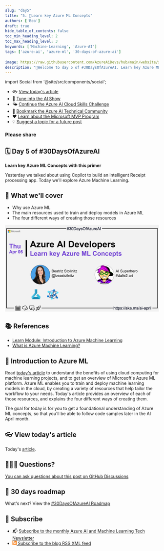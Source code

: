 ```yaml
---
slug: "day5"
title: "5. 🏁Learn key Azure ML Concepts"
authors: ['Bea']
draft: true
hide_table_of_contents: false
toc_min_heading_level: 2
toc_max_heading_level: 3
keywords: ['Machine-Learning', 'Azure-AI']
tags: ['azure-ai', 'azure-ml', '30-days-of-azure-ai']

image: https://raw.githubusercontent.com/AzureAiDevs/hub/main/website/static/img/2023-aia/banner-day5.png
description: "🏁Welcome to day 5 of #30DaysOfAzureAI. Learn key Azure ML Concepts with this primer https://azureaidevs.github.io/hub/2023-aia/day5"
---
```


import Social from '@site/src/components/social';

<head>

  <link rel="canonical" href="https://bea.stollnitz.com/blog/aml-introduction/"  />
  </head>

- 👓 [View today's article](https://bea.stollnitz.com/blog/aml-introduction/)
- 🍿 [Tune into the AI Show](https://aka.ms/ai-april-ai-show)
- 🌤️ [Continue the Azure AI Cloud Skills Challenge](https://aka.ms/30-days-of-azure-ai-challenge)
- 🏫 [Bookmark the Azure AI Technical Community](https://aka.ms/ai-april-tech-community)
- ❤️ [Learn about the Microsoft MVP Program](https://aka.ms/ai-april-mvp-program)
- 💡 [Suggest a topic for a future post](https://github.com/AzureAiDevs/hub/discussions/categories/call-for-content)

### Please share

<Social
    page_url="https://azureaidevs.github.io/hub/2023-aia/day5"
    image_url="https://raw.githubusercontent.com/AzureAiDevs/hub/main/website/static/img/2023-aia/banner-day5.png"
    title="Learn key Azure ML Concepts"
    description= "🏁Day 5 of #30DaysOfAzureAI. Unlock the power of machine learning with Azure ML! Learn about the benefits of cloud computing for ML projects and explore key Azure ML concepts with our primer."
    hashtags="AzureML"
    hashtag="#30DaysOfAzureAi"
/>

## 🗓️ Day 5 of #30DaysOfAzureAI

<!-- Short description section -->

**Learn key Azure ML Concepts with this primer**

<!-- Intro section -->

Yesterday we talked about using Copilot to build an intelligent Receipt processing app. Today we'll explore Azure Machine Learning.

## 🎯 What we'll cover

<!-- What we'll cover section -->


- Why use Azure ML
- The main resources used to train and deploy models in Azure ML 
- The four different ways of creating those resources


[![Image banner for day 5](./../../static/img/2023-aia/banner-day5.png)](https://bea.stollnitz.com/blog/aml-introduction/)


<!-- Reference section -->



## 📚 References

- [Learn Module: Introduction to Azure Machine Learning](https://learn.microsoft.com/training/modules/intro-to-azure-ml?WT.mc_id=aiml-89446-dglover)
- [What is Azure Machine Learning?](https://learn.microsoft.com/azure/machine-learning/overview-what-is-azure-machine-learning?WT.mc_id=aiml-89446-dglover)


<!-- Body section -->


## 🚌 Introduction to Azure ML

Read [today's article](https://bea.stollnitz.com/blog/aml-introduction/) to understand the benefits of using cloud computing for machine learning projects, and to get an overview of Microsoft's Azure ML platform. Azure ML enables you to train and deploy machine learning models in the cloud, by creating a variety of resources that help tailor the workflow to your needs. Today's article provides an overview of each of those resources, and explains the four different ways of creating them.

The goal for today is for you to get a foundational understanding of Azure ML concepts, so that you'll be able to follow code samples later in the AI April month.

## 👓 View today's article

Today's [article](https://bea.stollnitz.com/blog/aml-introduction/).


## 🙋🏾‍♂️ Questions?

[You can ask questions about this post on GitHub Discussions](https://github.com/AzureAiDevs/hub/discussions/categories/azure-ai-developers)

## 📍 30 days roadmap

What's next? View the [#30DaysOfAzureAI Roadmap](/hub/roadmap/30days)

## 🧲 Subscribe

- 📬 [Subscribe to the monthly Azure AI and Machine Learning Tech Newsletter](https://aka.ms/azure-ai-dev-newsletter)
- [![The image is the blog RSS feed available icon](./../../static/img/2023-aia/rss.png) Subscribe to the blog RSS XML feed](https://azureaidevs.github.io/hub/2023-aia/rss.xml)